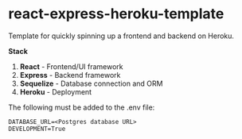# react-express-heroku-template

Template for quickly spinning up a frontend and backend on Heroku.

**Stack**

1. **React** - Frontend/UI framework
1. **Express** - Backend framework
1. **Sequelize** - Database connection and ORM
1. **Heroku** - Deployment

The following must be added to the .env file:

```
DATABASE_URL=<Postgres database URL>
DEVELOPMENT=True
```
